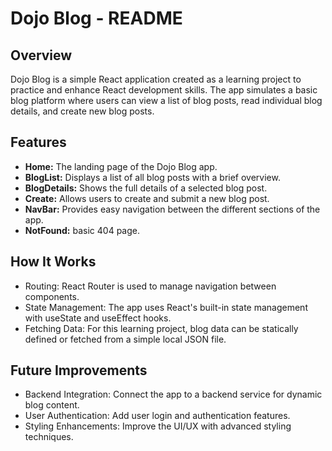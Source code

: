 # Dojo Blog - README

## Overview
Dojo Blog is a simple React application created as a learning project to practice and enhance React development skills. The app simulates a basic blog platform where users can view a list of blog posts, read individual blog details, and create new blog posts.

## Features
- **Home:** The landing page of the Dojo Blog app.
- **BlogList:** Displays a list of all blog posts with a brief overview.
- **BlogDetails:** Shows the full details of a selected blog post.
- **Create:** Allows users to create and submit a new blog post.
- **NavBar:** Provides easy navigation between the different sections of the app.
- **NotFound:** basic 404 page.

## How It Works
- Routing: React Router is used to manage navigation between components.
- State Management: The app uses React's built-in state management with useState and useEffect hooks.
- Fetching Data: For this learning project, blog data can be statically defined or fetched from a simple local JSON file.
  
## Future Improvements
- Backend Integration: Connect the app to a backend service for dynamic blog content.
- User Authentication: Add user login and authentication features.
- Styling Enhancements: Improve the UI/UX with advanced styling techniques.
